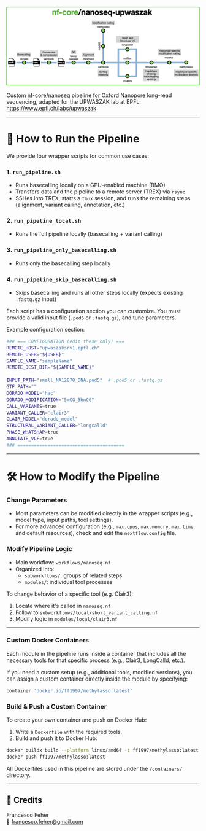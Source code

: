 ![Pipeline](assets/pipeline.jpg)

Custom [nf-core/nanoseq](https://nf-co.re/nanoseq) pipeline for Oxford Nanopore long-read sequencing, adapted for the UPWASZAK lab at EPFL: https://www.epfl.ch/labs/upwaszak

---

# 🔧 How to Run the Pipeline

We provide four wrapper scripts for common use cases:

### 1. `run_pipeline.sh`
- Runs basecalling locally on a GPU-enabled machine (BMO)
- Transfers data and the pipeline to a remote server (TREX) via `rsync`
- SSHes into TREX, starts a `tmux` session, and runs the remaining steps (alignment, variant calling, annotation, etc.)

### 2. `run_pipeline_local.sh`
- Runs the full pipeline locally (basecalling + variant calling)

### 3. `run_pipeline_only_basecalling.sh`
- Runs only the basecalling step locally

### 4. `run_pipeline_skip_basecalling.sh`
- Skips basecalling and runs all other steps locally (expects existing `.fastq.gz` input)

Each script has a configuration section you can customize. You must provide a valid input file (`.pod5` or `.fastq.gz`), and tune parameters.

Example configuration section:

```bash
### === CONFIGURATION (edit these only) ===
REMOTE_HOST="upwaszaksrv1.epfl.ch"                
REMOTE_USER="${USER}"
SAMPLE_NAME="sampleName"  
REMOTE_DEST_DIR="${SAMPLE_NAME}"                   

INPUT_PATH="small_NA12878_DNA.pod5"  # .pod5 or .fastq.gz
GTF_PATH=""                                     
DORADO_MODEL="hac"                                 
DORADO_MODIFICATION="5mCG_5hmCG"
CALL_VARIANTS=true
VARIANT_CALLER="clair3"
CLAIR_MODEL="dorado_model"                         
STRUCTURAL_VARIANT_CALLER="longcalld"
PHASE_WHATSHAP=true
ANNOTATE_VCF=true
### =======================================
```

---

# 🛠 How to Modify the Pipeline

### Change Parameters
- Most parameters can be modified directly in the wrapper scripts (e.g., model type, input paths, tool settings).
- For more advanced configuration (e.g., `max.cpus`, `max.memory`, `max.time`, and default resources), check and edit the `nextflow.config` file.

### Modify Pipeline Logic
- Main workflow: `workflows/nanoseq.nf`
- Organized into:
  - `subworkflows/`: groups of related steps
  - `modules/`: individual tool processes

To change behavior of a specific tool (e.g. Clair3):
1. Locate where it's called in `nanoseq.nf`
2. Follow to `subworkflows/local/short_variant_calling.nf`
3. Modify logic in `modules/local/clair3.nf`

---

### Custom Docker Containers

Each module in the pipeline runs inside a container that includes all the necessary tools for that specific process (e.g., Clair3, LongCalld, etc.).

If you need a custom setup (e.g., additional tools, modified versions), you can assign a custom container directly inside the module by specifying:

```groovy
container 'docker.io/ff1997/methylasso:latest'
```

### Build & Push a Custom Container

To create your own container and push on Docker Hub:

1. Write a `Dockerfile` with the required tools.
2. Build and push it to Docker Hub:

```bash
docker buildx build --platform linux/amd64 -t ff1997/methylasso:latest --load .
docker push ff1997/methylasso:latest
```

All Dockerfiles used in this pipeline are stored under the `/containers/` directory.

---

## 👤 Credits

Francesco Feher  
📧 francesco.feher@gmail.com

